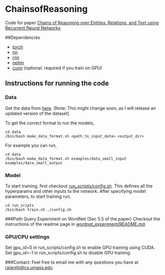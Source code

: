 # ChainsofReasoning

Code for paper [Chains of Reasoning over Entities, Relations, and Text using
Recurrent Neural Networks](http://arxiv.org/pdf/1607.01426v1.pdf)

##Dependencies

- [torch](https://github.com/torch/torch7)
- [nn](https://github.com/torch/nn)
- [rnn](https://github.com/Element-Research/rnn)
- [optim](https://github.com/torch/optim)
- [cunn](https://github.com/torch/cunn) (optional: required if you train on GPU)


## Instructions for running the code

### Data
Get the data from [here](http://iesl.cs.umass.edu/downloads/akbc16/). (Note: This might change soon, as I will release an updated version of the dataset)

To get the correct format to run the models, 
```shell
cd data
/bin/bash make_data_format.sh <path_to_input_data> <output_dir>
```
For example you can run,
```shell
cd data
/bin/bash make_data_format.sh examples/data_small_input examples/data_small_output
```

### Model
To start training, first checkout [run_scripts/config.sh](run_scripts/config.sh). This defines all the hyperparams and other inputs to the network. After specifying model parameters, to start training run,

```shell
cd run_sripts
/bin/bash train.sh ./config.sh
```

###Path Query Experiment on WordNet (Sec 5.5 of the paper)
Checkout the instructions of the readme page in [wordnet_experiment/README.md](wordnet_experiment/README.md).

### GPU/CPU settings
Set gpu_id=0 in run_scripts/config.sh to enable GPU training using CUDA.
Set gpu_id=-1 in run_scripts/config.sh to disable GPU training.

###Contact:
Feel free to email me with any questions you have at rajarshi@cs.umass.edu

